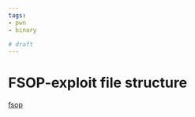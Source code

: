 ```yaml
---
tags:
- pwn 
- binary

# draft
---
```


# FSOP-exploit file structure

[fsop](../assets/2018-10/2018-10-15-FSOP-exploit-file-structure.pdf)
